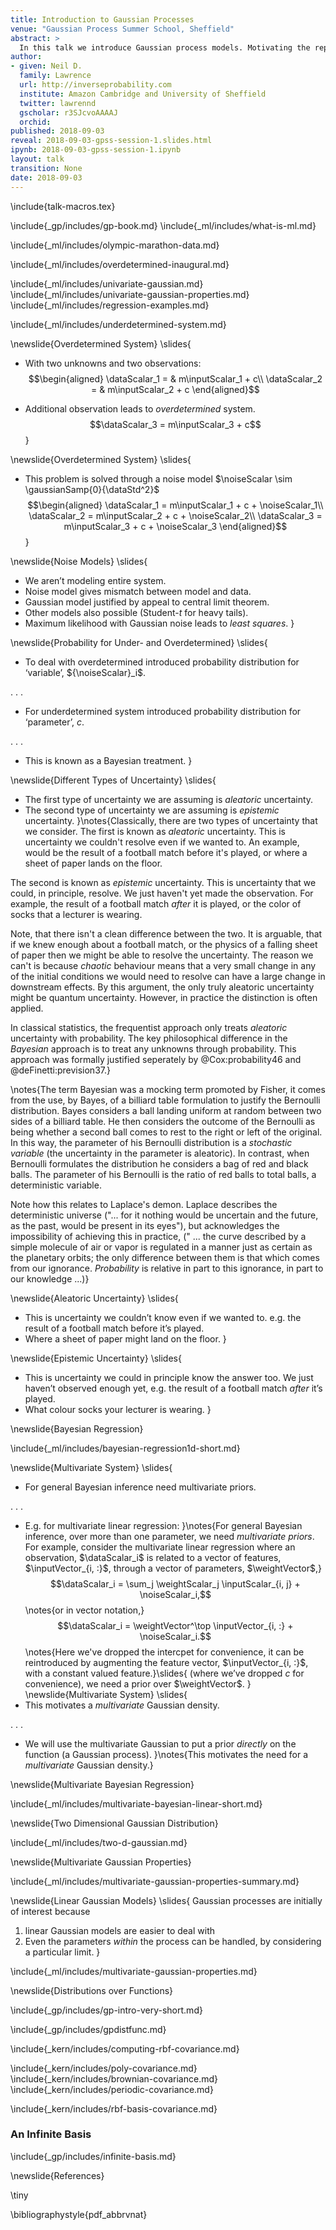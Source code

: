 ```yaml
---
title: Introduction to Gaussian Processes
venue: "Gaussian Process Summer School, Sheffield"
abstract: >
  In this talk we introduce Gaussian process models. Motivating the representation of uncertainty through probability distributions we review Laplace's approach to understanding uncertainty and how uncertainty in functions can be represented through a multivariate Gaussian density.
author:
- given: Neil D.
  family: Lawrence
  url: http://inverseprobability.com
  institute: Amazon Cambridge and University of Sheffield
  twitter: lawrennd
  gscholar: r3SJcvoAAAAJ
  orchid: 
published: 2018-09-03
reveal: 2018-09-03-gpss-session-1.slides.html
ipynb: 2018-09-03-gpss-session-1.ipynb
layout: talk
transition: None
date: 2018-09-03
---
```


<!-- To compile -->

\include{talk-macros.tex}

\include{_gp/includes/gp-book.md}
\include{_ml/includes/what-is-ml.md}

\include{_ml/includes/olympic-marathon-data.md}

\include{_ml/includes/overdetermined-inaugural.md}

\include{_ml/includes/univariate-gaussian.md}
\include{_ml/includes/univariate-gaussian-properties.md}
\include{_ml/includes/regression-examples.md}

\include{_ml/includes/underdetermined-system.md}

\newslide{Overdetermined System}
\slides{
* With two unknowns and two observations: 
    $$\begin{aligned}
          \dataScalar_1 = & m\inputScalar_1 + c\\
          \dataScalar_2 = & m\inputScalar_2 + c
        \end{aligned}$$

* Additional observation leads to *overdetermined* system.
    $$\dataScalar_3 =  m\inputScalar_3 + c$$
}

\newslide{Overdetermined System}
\slides{
* This problem is solved through a noise model
    $\noiseScalar \sim \gaussianSamp{0}{\dataStd^2}$ $$\begin{aligned}
          \dataScalar_1 = m\inputScalar_1 + c + \noiseScalar_1\\
          \dataScalar_2 = m\inputScalar_2 + c + \noiseScalar_2\\
          \dataScalar_3 = m\inputScalar_3 + c + \noiseScalar_3
        \end{aligned}$$
}

\newslide{Noise Models}
\slides{
* We aren’t modeling entire system.
* Noise model gives mismatch between model and data.
* Gaussian model justified by appeal to central limit theorem.
* Other models also possible (Student-$t$ for heavy tails).
* Maximum likelihood with Gaussian noise leads to *least squares*.
}

\newslide{Probability for Under- and Overdetermined}
\slides{
* To deal with overdetermined introduced probability distribution for
    ‘variable’, ${\noiseScalar}_i$.

. . .

* For underdetermined system introduced probability distribution for
    ‘parameter’, $c$.

. . .

* This is known as a Bayesian treatment.
}

\newslide{Different Types of Uncertainty}
\slides{
* The first type of uncertainty we are assuming is *aleatoric* uncertainty.
* The second type of uncertainty we are assuming is *epistemic* uncertainty.
}\notes{Classically, there are two types of uncertainty that we consider. The first is known as *aleatoric* uncertainty. This is uncertainty we couldn't resolve even if we wanted to. An example, would be the result of a football match before it's played, or where a sheet of paper lands on the floor. 

The second is known as *epistemic* uncertainty. This is uncertainty that we could, in principle, resolve. We just haven't yet made the observation. For example, the result of a football match *after* it is played, or the color of socks that a lecturer is wearing. 

Note, that there isn't a clean difference between the two. It is arguable, that if we knew enough about a football match, or the physics of a falling sheet of paper then we might be able to resolve the uncertainty. The reason we can't is because *chaotic* behaviour means that a very small change in any of the initial conditions we would need to resolve can have a large change in downstream effects. By this argument, the only truly aleatoric uncertainty might be quantum uncertainty. However, in practice the distinction is often applied. 

In classical statistics, the frequentist approach only treats *aleatoric* uncertainty with probability. The key philosophical difference in the *Bayesian* approach is to treat any unknowns through probability. This approach was formally justified seperately by @Cox:probability46 and @deFinetti:prevision37.}

\notes{The term Bayesian was a mocking term promoted by Fisher, it comes from the use, by Bayes, of a billiard table formulation to justify the Bernoulli distribution. Bayes considers a ball landing uniform at random between two sides of a billiard table. He then considers the outcome of the Bernoulli as being whether a second ball comes to rest to the right or left of the original. In this way, the parameter of his Bernoulli distribution is a *stochastic variable* (the uncertainty in the parameter is aleatoric). In contrast, when Bernoulli formulates the distribution he considers a bag of red and black balls. The parameter of his Bernoulli is the ratio of red balls to total balls, a deterministic variable.

Note how this relates to Laplace's demon. Laplace describes the deterministic universe ("... for it nothing would be uncertain and the future, as the past, would be present in its eyes"), but acknowledges the impossibility of achieving this in practice, (" ... the curve described by a simple molecule of air or vapor is regulated in a manner just as certain as the planetary orbits; the only difference between them is that which comes from our ignorance. *Probability* is relative in part to this ignorance, in part to our knowledge ...)}

\newslide{Aleatoric Uncertainty}
\slides{
* This is uncertainty we couldn’t know even if we wanted to. e.g. the result of a football match before it’s played.
* Where a sheet of paper might land on the floor.
}

\newslide{Epistemic Uncertainty}
\slides{
* This is uncertainty we could in principle know the answer too. We just haven’t observed enough yet, e.g. the result of a football match *after* it’s played.
* What colour socks your lecturer is wearing.
}

\newslide{Bayesian Regression}

\include{_ml/includes/bayesian-regression1d-short.md}


\newslide{Multivariate System}
\slides{
* For general Bayesian inference need multivariate priors.

. . .

* E.g. for multivariate linear regression:
}\notes{For general Bayesian inference, over more than one parameter, we need *multivariate priors*. For example, consider the multivariate linear regression where an observation, $\dataScalar_i$ is related to a vector of features, $\inputVector_{i, :}$, through a vector of parameters, $\weightVector$,}
$$\dataScalar_i = \sum_j \weightScalar_j \inputScalar_{i, j} + \noiseScalar_i,$$
\notes{or in vector notation,}
$$\dataScalar_i = \weightVector^\top \inputVector_{i, :} + \noiseScalar_i.$$
\notes{Here we've dropped the intercpet for convenience, it can be reintroduced by augmenting the feature vector, $\inputVector_{i, :}$, with a constant valued feature.}\slides{ 
(where we’ve dropped $c$ for convenience), we need a prior over $\weightVector$.
}
\newslide{Multivariate System}
\slides{
* This motivates a *multivariate* Gaussian density.

. . .

* We will use the multivariate Gaussian to put a prior *directly* on the function (a Gaussian process).
}\notes{This motivates the need for a *multivariate* Gaussian density.}

\newslide{Multivariate Bayesian Regression}

\include{_ml/includes/multivariate-bayesian-linear-short.md}

\newslide{Two Dimensional Gaussian Distribution}

\include{_ml/includes/two-d-gaussian.md}

\newslide{Multivariate Gaussian Properties}

\include{_ml/includes/multivariate-gaussian-properties-summary.md}

\newslide{Linear Gaussian Models}
\slides{
Gaussian processes are initially of interest because
1. linear Gaussian models are easier to deal with 
2. Even the parameters *within* the process can be handled, by considering a particular limit.
}

\include{_ml/includes/multivariate-gaussian-properties.md}

\newslide{Distributions over Functions}

\include{_gp/includes/gp-intro-very-short.md}

\include{_gp/includes/gpdistfunc.md}

\include{_kern/includes/computing-rbf-covariance.md}

\include{_kern/includes/poly-covariance.md}
\include{_kern/includes/brownian-covariance.md}
\include{_kern/includes/periodic-covariance.md}

\include{_kern/includes/rbf-basis-covariance.md}


### An Infinite Basis

\include{_gp/includes/infinite-basis.md}
<!--\include{_kern/includes/rbfcovariance.md}-->


\newslide{References}

\tiny

\bibliographystyle{pdf_abbrvnat}


